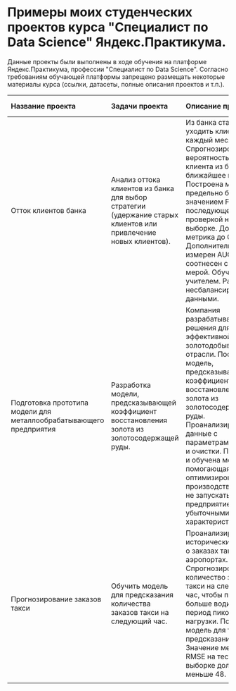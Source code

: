 # Примеры моих студенческих проектов курса "Специалист по Data Science" Яндекс.Практикума.

Данные проекты были выполнены в ходе обучения на платформе Яндекс.Практикума, профессии "Специалист по Data Science".
Согласно требованиям обучающей платформы запрещено размещать некоторые материалы курса (ссылки, датасеты, полные описания проектов и т.п.).

| Название проекта | Задачи проекта | Описание проекта | Навыки и инструменты | Ссылка на репозиторий |
| :---------------------- | :---------------------- | :---------------------- | :---------------------- | :---------------------- |
| Отток клиентов банка | Анализ оттока клиентов из банка для выбор стратегии (удержание старых клиентов или привлечение новых клиентов). | Из банка стали уходить клиенты каждый месяц. Спрогнозирована вероятность ухода клиента из банка в ближайшее время. Построена модель с предельно большим значением F1-меры с последующей проверкой на тестовой выборке. Доведена метрика до 0.59. Дополнительно измерен AUC-ROC, соотнесен с F1-мерой. Обучение с учителем. Работа с несбалансированными данными. | pandas, matplotlib, sklearn | [Ссылка](https://github.com/vkhdk/Yandex_praktikum_DS/tree/main/YP_DS_2_2_bank_clients) |
| Подготовка прототипа модели для металлообрабатывающего предприятия | Разработка модели, предсказывающей коэффициент восстановления золота из золотосодержащей руды. | Компания разрабатывает решения для эффективной работы золотодобывающей отрасли. Построена модель, предсказывающая коэффициент восстановления золота из золотосодержащей руды. Проанализированы данные с параметрами добычи и очистки. Построена и обучена модель, помогающая оптимизировать производство, чтобы не запускать предприятие с убыточными характеристиками. | pandas, matplotlib, sklearn, scipy, seaborn, GridSearchCV | [Ссылка](https://github.com/vkhdk/Yandex_praktikum_DS/tree/main/YP_DS_2_4_gold_recovery) |
| Прогнозирование заказов такси | Обучить модель для предсказания количества заказов такси на следующий час. | Проанализированы исторические данные о заказах такси в аэропортах. Спрогнозировано количество заказов такси на следующий час, чтобы привлекать больше водителей в период пиковой нагрузки. Построена модель для такого предсказания. Значение метрики RMSE на тестовой выборке должно меньше 48. | pandas, matplotlib, sklearn, scipy, seaborn, GridSearchCV, lightgbm, statsmodels | [Ссылка](https://github.com/vkhdk/Yandex_praktikum_DS/tree/main/YP_DS_3_4_time_series) |
| | | | | |